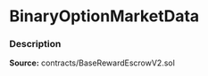 # BinaryOptionMarketData

### Description <a id="description"></a>

**Source:** contracts/BaseRewardEscrowV2.sol

